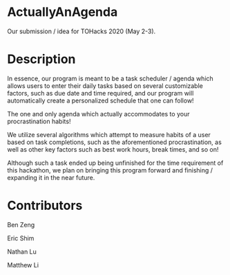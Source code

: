 # ActuallyAnAgenda
Our submission / idea for TOHacks 2020 (May 2-3).

# Description
In essence, our program is meant to be a task scheduler / agenda which allows users to enter their daily tasks based on several customizable factors, such as due date and time required, and our program will automatically create a personalized schedule that one can follow!

The one and only agenda which actually accommodates to your procrastination habits!

We utilize several algorithms which attempt to measure habits of a user based on task completions, such as the aforementioned procrastination, as well as other key factors such as best work hours, break times, and so on! 

Although such a task ended up being unfinished for the time requirement of this hackathon, we plan on bringing this program forward and finishing / expanding it in the near future.

# Contributors
Ben Zeng

Eric Shim

Nathan Lu

Matthew Li

